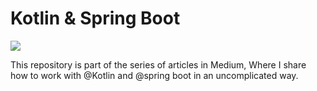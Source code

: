 # Kotlin & Spring Boot
<p>
<img src="https://img.shields.io/badge/STATUS-IN%20DEVELOPMENT-brightgreen"/>
</p>
This repository is part of the series of articles in Medium, 
Where I share how to work with @Kotlin and @spring boot in an uncomplicated way.
